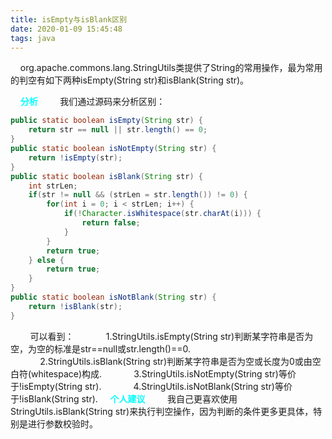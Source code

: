 ```yaml
---
title: isEmpty与isBlank区别
date: 2020-01-09 15:45:48
tags: java
---
```

&nbsp;&nbsp;&nbsp;&nbsp;org.apache.commons.lang.StringUtils类提供了String的常用操作，最为常用的判空有如下两种isEmpty(String str)和isBlank(String str)。
<!-- more -->
&nbsp;&nbsp;&nbsp;&nbsp;<b style="color: #00FFFF">分析</b>
&nbsp;&nbsp;&nbsp;&nbsp;&nbsp;&nbsp;&nbsp;&nbsp;我们通过源码来分析区别：
```java
public static boolean isEmpty(String str) {
    return str == null || str.length() == 0;
}
public static boolean isNotEmpty(String str) {
    return !isEmpty(str);
}
public static boolean isBlank(String str) {
    int strLen;
    if(str != null && (strLen = str.length()) != 0) {
        for(int i = 0; i < strLen; i++) {
            if(!Character.isWhitespace(str.charAt(i))) {
                return false;
            }
        }
        return true;				
    } else {
        return true;
    }
}
public static boolean isNotBlank(String str) {
    return !isBlank(str);
}
```
&nbsp;&nbsp;&nbsp;&nbsp;&nbsp;&nbsp;&nbsp;&nbsp;可以看到：
&nbsp;&nbsp;&nbsp;&nbsp;&nbsp;&nbsp;&nbsp;&nbsp;&nbsp;&nbsp;&nbsp;&nbsp;1.StringUtils.isEmpty(String str)判断某字符串是否为空，为空的标准是str==null或str.length()==0.
&nbsp;&nbsp;&nbsp;&nbsp;&nbsp;&nbsp;&nbsp;&nbsp;&nbsp;&nbsp;&nbsp;&nbsp;2.StringUtils.isBlank(String str)判断某字符串是否为空或长度为0或由空白符(whitespace)构成.
&nbsp;&nbsp;&nbsp;&nbsp;&nbsp;&nbsp;&nbsp;&nbsp;&nbsp;&nbsp;&nbsp;&nbsp;3.StringUtils.isNotEmpty(String str)等价于!isEmpty(String str).
&nbsp;&nbsp;&nbsp;&nbsp;&nbsp;&nbsp;&nbsp;&nbsp;&nbsp;&nbsp;&nbsp;&nbsp;4.StringUtils.isNotBlank(String str)等价于!isBlank(String str).
&nbsp;&nbsp;&nbsp;&nbsp;<b style="color: #00FFFF">个人建议</b>
&nbsp;&nbsp;&nbsp;&nbsp;&nbsp;&nbsp;&nbsp;&nbsp;我自己更喜欢使用StringUtils.isBlank(String str)来执行判空操作，因为判断的条件更多更具体，特别是进行参数校验时。
